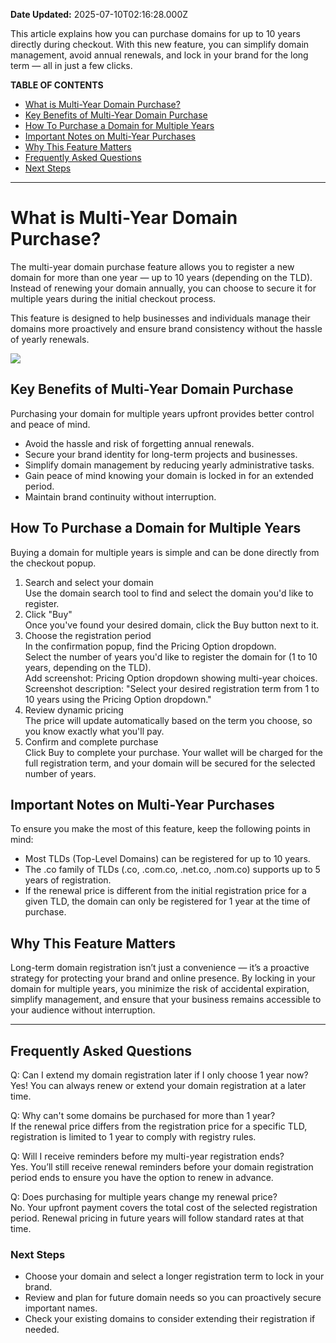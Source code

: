 **Date Updated:** 2025-07-10T02:16:28.000Z

This article explains how you can purchase domains for up to 10 years directly during checkout. With this new feature, you can simplify domain management, avoid annual renewals, and lock in your brand for the long term — all in just a few clicks.

**TABLE OF CONTENTS**

* [What is Multi-Year Domain Purchase?](#What-is-Multi-Year-Domain-Purchase?)
* [Key Benefits of Multi-Year Domain Purchase](#Key-Benefits-of-Multi-Year-Domain-Purchase)
* [How To Purchase a Domain for Multiple Years](#How-To-Purchase-a-Domain-for-Multiple-Years)
* [Important Notes on Multi-Year Purchases](#Important-Notes-on-Multi-Year-Purchases)
* [Why This Feature Matters](#Why-This-Feature-Matters)
* [Frequently Asked Questions](#Frequently-Asked-Questions)
* [Next Steps](#Next-Steps)

---

# What is Multi-Year Domain Purchase?

The multi-year domain purchase feature allows you to register a new domain for more than one year — up to 10 years (depending on the TLD). Instead of renewing your domain annually, you can choose to secure it for multiple years during the initial checkout process.

This feature is designed to help businesses and individuals manage their domains more proactively and ensure brand consistency without the hassle of yearly renewals.

![](https://s3.amazonaws.com/cdn.freshdesk.com/data/helpdesk/attachments/production/155049617874/original/nMH1BP5dM4f1s5nQtPIxxzRzpfxImOzpDg.png?1752093921)

## Key Benefits of Multi-Year Domain Purchase

Purchasing your domain for multiple years upfront provides better control and peace of mind.

* Avoid the hassle and risk of forgetting annual renewals.
* Secure your brand identity for long-term projects and businesses.
* Simplify domain management by reducing yearly administrative tasks.
* Gain peace of mind knowing your domain is locked in for an extended period.
* Maintain brand continuity without interruption.

## How To Purchase a Domain for Multiple Years

Buying a domain for multiple years is simple and can be done directly from the checkout popup.

1. Search and select your domain  
 Use the domain search tool to find and select the domain you'd like to register.
2. Click "Buy"  
 Once you've found your desired domain, click the Buy button next to it.
3. Choose the registration period  
 In the confirmation popup, find the Pricing Option dropdown.  
 Select the number of years you'd like to register the domain for (1 to 10 years, depending on the TLD).  
Add screenshot: Pricing Option dropdown showing multi-year choices.  
Screenshot description: "Select your desired registration term from 1 to 10 years using the Pricing Option dropdown."
4. Review dynamic pricing  
 The price will update automatically based on the term you choose, so you know exactly what you'll pay.
5. Confirm and complete purchase  
 Click Buy to complete your purchase. Your wallet will be charged for the full registration term, and your domain will be secured for the selected number of years.

## Important Notes on Multi-Year Purchases

To ensure you make the most of this feature, keep the following points in mind:

* Most TLDs (Top-Level Domains) can be registered for up to 10 years.
* The .co family of TLDs (.co, .com.co, .net.co, .nom.co) supports up to 5 years of registration.
* If the renewal price is different from the initial registration price for a given TLD, the domain can only be registered for 1 year at the time of purchase.

## Why This Feature Matters

Long-term domain registration isn’t just a convenience — it’s a proactive strategy for protecting your brand and online presence. By locking in your domain for multiple years, you minimize the risk of accidental expiration, simplify management, and ensure that your business remains accessible to your audience without interruption.

  
---

## Frequently Asked Questions

Q: Can I extend my domain registration later if I only choose 1 year now?  
 Yes! You can always renew or extend your domain registration at a later time.

Q: Why can't some domains be purchased for more than 1 year?  
 If the renewal price differs from the registration price for a specific TLD, registration is limited to 1 year to comply with registry rules.

Q: Will I receive reminders before my multi-year registration ends?  
 Yes. You’ll still receive renewal reminders before your domain registration period ends to ensure you have the option to renew in advance.

Q: Does purchasing for multiple years change my renewal price?  
 No. Your upfront payment covers the total cost of the selected registration period. Renewal pricing in future years will follow standard rates at that time.
  
  
### Next Steps

* Choose your domain and select a longer registration term to lock in your brand.
* Review and plan for future domain needs so you can proactively secure important names.
* Check your existing domains to consider extending their registration if needed.